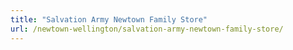 ```yaml
---
title: "Salvation Army Newtown Family Store"
url: /newtown-wellington/salvation-army-newtown-family-store/
---
```

